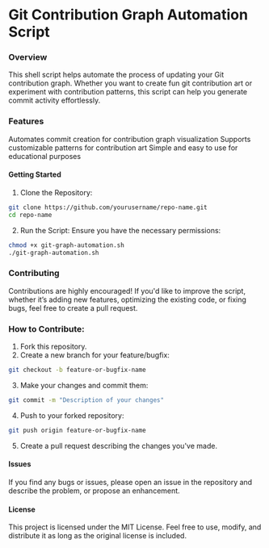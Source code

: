 # Git Contribution Graph Automation Script

### Overview
This shell script helps automate the process of updating your Git contribution graph. Whether you want to create fun git contribution art or experiment with contribution patterns, this script can help you generate commit activity effortlessly.

### Features
Automates commit creation for contribution graph visualization
Supports customizable patterns for contribution art
Simple and easy to use for educational purposes
#### Getting Started
1. Clone the Repository:
```bash
git clone https://github.com/yourusername/repo-name.git
cd repo-name
```
2. Run the Script: Ensure you have the necessary permissions:

```bash
chmod +x git-graph-automation.sh
./git-graph-automation.sh
```
### Contributing
Contributions are highly encouraged! If you'd like to improve the script, whether it’s adding new features, optimizing the existing code, or fixing bugs, feel free to create a pull request.

### How to Contribute:
1. Fork this repository.
2. Create a new branch for your feature/bugfix:
```bash
git checkout -b feature-or-bugfix-name
```
3. Make your changes and commit them:
```bash
git commit -m "Description of your changes"
```
4. Push to your forked repository:
```bash
git push origin feature-or-bugfix-name
```
5. Create a pull request describing the changes you've made.

#### Issues
If you find any bugs or issues, please open an issue in the repository and describe the problem, or propose an enhancement.

#### License
This project is licensed under the MIT License. Feel free to use, modify, and distribute it as long as the original license is included.
